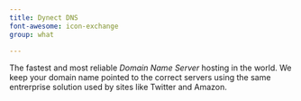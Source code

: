 ```yaml
---
title: Dynect DNS
font-awesome: icon-exchange
group: what

---
```


The fastest and most reliable *Domain Name Server* hosting in the world. We keep your domain name pointed to the correct servers using the same entrerprise solution used by sites like Twitter and Amazon.